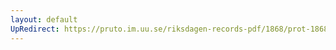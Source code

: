 ```yaml
---
layout: default
UpRedirect: https://pruto.im.uu.se/riksdagen-records-pdf/1868/prot-1868--ak--124/prot-1868--ak--124_003.pdf
---
```

